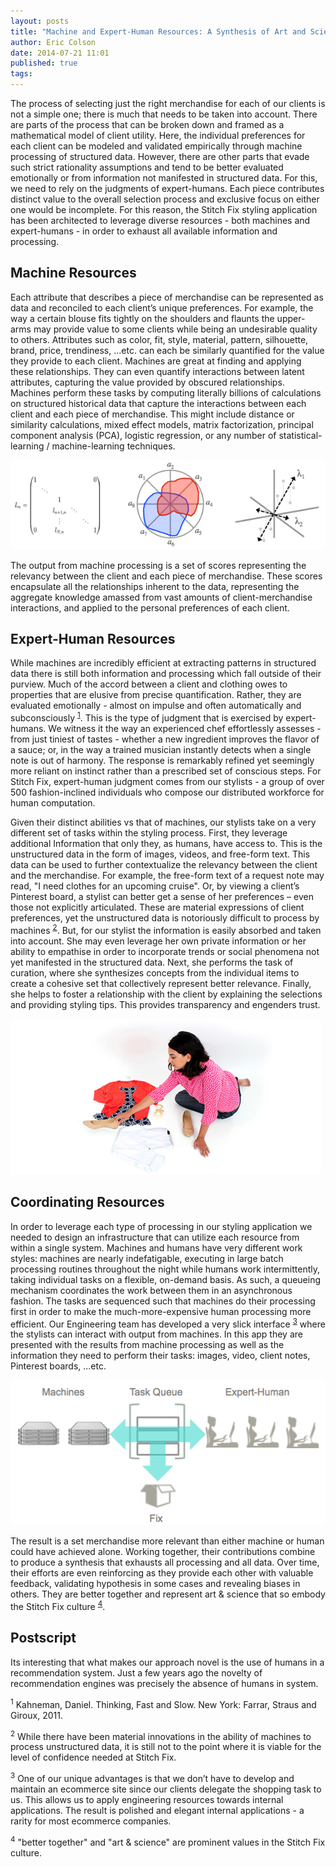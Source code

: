 ```yaml
---
layout: posts
title: "Machine and Expert-Human Resources: A Synthesis of Art and Science for Recommendations"
author: Eric Colson
date: 2014-07-21 11:01
published: true
tags:
---
```

The process of selecting just the right merchandise for each of our clients is not a simple one; there is much that needs to be taken into account.
There are parts of the process that can be broken down and framed as a mathematical model of client utility.
Here, the individual preferences for each client can be modeled and validated empirically through machine processing of structured data.
However, there are other parts that evade such strict rationality assumptions and tend to be better evaluated emotionally or from information not manifested in structured data.
For this, we need to rely on the judgments of expert-humans.
Each piece contributes distinct value to the overall selection process and exclusive focus on either one would be incomplete.
For this reason, the Stitch Fix styling application has been architected to leverage diverse resources - both machines and expert-humans - in order to exhaust all available information and processing.

## Machine Resources  

Each attribute that describes a piece of merchandise can be represented as data and reconciled to each client’s unique preferences.
For example, the way a certain blouse fits tightly on the shoulders and flaunts the upper-arms may provide value to some clients while being an undesirable quality to others.
Attributes such as color, fit, style, material, pattern, silhouette, brand, price, trendiness, ...etc.
can each be similarly quantified for the value they provide to each client.
Machines are great at finding and applying these relationships.
They can even quantify interactions between latent attributes, capturing the value provided by obscured relationships.
Machines perform these tasks by computing literally billions of calculations on structured historical data that capture the interactions between each client and each piece of merchandise.
This might include distance or similarity calculations, mixed effect models, matrix factorization,  principal component analysis (PCA), logistic regression, or any number of statistical-learning / machine-learning techniques.

![Various Types of Algorithms](/img/various_types_of_algorithms.jpg)

The output from machine processing is a set of scores representing the relevancy between the client and each piece of merchandise.
These scores encapsulate all the relationships inherent to the data, representing the aggregate knowledge amassed from vast amounts of client-merchandise interactions, and applied to the personal preferences of each client.

## Expert-Human Resources  

While machines are incredibly efficient at extracting patterns in structured data there is still both information and processing which fall outside of their purview.
Much of the accord between a client and clothing owes to properties that are elusive from precise quantification.
Rather, they are evaluated emotionally - almost on impulse and often automatically and subconsciously <sup><a
href="#1">1</a></sup>.
This is the type of judgment that is exercised by expert-humans.
We witness it the way an experienced chef effortlessly assesses - from just tiniest of tastes - whether a new ingredient improves the flavor of a sauce; or, in the way a trained musician instantly detects when a single note is out of harmony.
The response is remarkably refined yet seemingly more reliant on instinct rather than a prescribed set of conscious steps.
For Stitch Fix, expert-human judgment comes from our stylists - a group of over 500 fashion-inclined individuals who compose our distributed workforce for human computation.


Given their distinct abilities vs that of machines, our stylists take on a very different set of tasks within the styling process.
First, they leverage additional Information that only they, as humans, have access to.
This is the unstructured data in the form of images, videos, and free-form text.
This data can be used to further contextualize the relevancy between the client and the merchandise.
For example, the free-form text of a request note may read, "I need clothes for an upcoming cruise".
Or, by viewing a client’s Pinterest board, a stylist can better get a sense of her preferences – even those not explicitly articulated.
These are material expressions of client preferences, yet the unstructured data is notoriously difficult to process by machines <sup><a href="#2">2</a></sup>.
But, for our stylist the information is easily absorbed and taken into account.
She may even leverage her own private information or her ability to empathise in order to incorporate trends or social phenomena not yet manifested in the structured data.
Next, she performs the task of curation, where she synthesizes concepts from the individual items to create a cohesive set that collectively represent better relevance.
Finally, she helps to foster a relationship with the client by explaining the selections and providing styling tips.
This provides transparency and engenders trust.

![Human Stylist](/img/human_stylist.png)

## Coordinating Resources

In order to leverage each type of processing in our styling application we needed to design an infrastructure that can utilize each resource from within a single system.
Machines and humans have very different work styles: machines are nearly indefatigable, executing in large batch processing routines throughout the night while humans work intermittently, taking individual tasks on a flexible, on-demand basis.
As such, a queueing mechanism coordinates the work between them in an asynchronous fashion.
The tasks are sequenced such that machines do their processing first in order to make the much-more-expensive human processing more efficient.
Our Engineering team has developed a very slick interface <sup><a href="#3">3</a></sup> where the stylists can interact with output from machines.
In this app they are presented with the results from machine processing as well as the information they need to perform their tasks: images, video, client notes, Pinterest boards, ...etc.


![Coordinate](/img/coordinate.png)

The result is a set merchandise more relevant than either machine or human could have achieved alone.
Working together, their contributions combine to produce a synthesis that exhausts all processing and all data.
Over time, their efforts are even reinforcing as they provide each other with valuable feedback, validating hypothesis in some cases and revealing biases in others.
They are better together and represent art & science that so embody the Stitch Fix culture <sup><a href="#4">4</a></sup>.


## Postscript

Its interesting that what makes our approach novel is the use of humans in a recommendation system.
Just a few years ago the novelty of recommendation engines was precisely the absence of humans in system.



<a name="1"></a>
<sup>1</sup> Kahneman, Daniel. Thinking, Fast and Slow. New York: Farrar, Straus and Giroux, 2011.

<a name="2"></a>
<sup>2</sup> While there have been material innovations in the ability of machines to process unstructured data, it is still not to the point where it is viable for the level of confidence needed at Stitch Fix.

<a name="3"></a>
<sup>3</sup> One of our unique advantages is that we don’t have to develop and maintain an ecommerce site since our clients delegate the shopping task to us.    This allows us to apply engineering resources towards internal applications.  The result is polished and elegant internal applications - a rarity for most ecommerce companies.

<a name="4"></a>
<sup>4</sup> "better together" and "art & science" are prominent values in the Stitch Fix culture.



